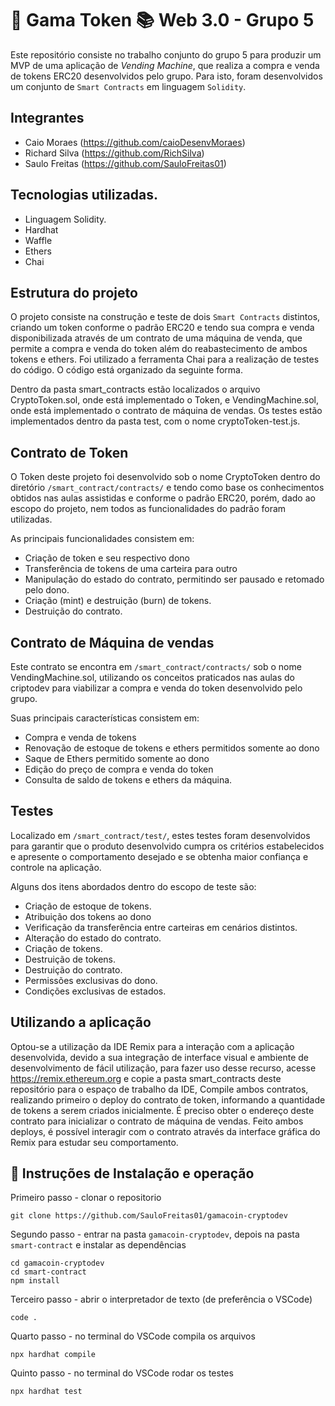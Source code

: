 # 🏦 Gama Token 📚 Web 3.0 - Grupo 5

Este repositório consiste no trabalho conjunto do grupo 5 para produzir um MVP de uma aplicação de _Vending Machine_, que realiza a compra e venda de tokens ERC20 desenvolvidos pelo grupo. Para isto, foram desenvolvidos um conjunto de  `Smart Contracts` em linguagem `Solidity`.

## Integrantes
* Caio Moraes (https://github.com/caioDesenvMoraes)
* Richard Silva (https://github.com/RichSilva)
* Saulo Freitas (https://github.com/SauloFreitas01)

## Tecnologias utilizadas.
* Linguagem Solidity.
* Hardhat
* Waffle
* Ethers
* Chai

## Estrutura do projeto

O projeto consiste na construção e teste de dois `Smart Contracts` distintos, criando um token conforme o padrão ERC20 e tendo sua compra e venda disponibilizada através de um contrato de uma máquina de venda, que permite a compra e venda do token além do reabastecimento de ambos tokens e ethers. Foi utilizado a ferramenta Chai para a realização de testes do código. O código está organizado da seguinte forma.

Dentro da pasta smart_contracts estão localizados o arquivo CryptoToken.sol, onde está implementado o Token, e VendingMachine.sol, onde está implementado o contrato de máquina de vendas. Os testes estão implementados dentro da pasta test, com o nome cryptoToken-test.js.

## Contrato de Token
O Token deste projeto foi desenvolvido sob o nome CryptoToken dentro do diretório `/smart_contract/contracts/` e tendo como base os conhecimentos obtidos nas aulas assistidas e conforme o padrão ERC20, porém, dado ao escopo do projeto, nem todos as funcionalidades do padrão foram utilizadas. 

As principais funcionalidades consistem em:

* Criação de token e seu respectivo dono
* Transferência de tokens de uma carteira para outro
* Manipulação do estado do contrato, permitindo ser pausado e retomado pelo dono.
* Criação (mint) e destruição (burn) de tokens.
* Destruição do contrato.

## Contrato de Máquina de vendas
Este contrato se encontra  em `/smart_contract/contracts/` sob o nome VendingMachine.sol, utilizando os conceitos praticados nas aulas do criptodev para viabilizar a compra e venda do token desenvolvido pelo grupo.

Suas principais características consistem em:

* Compra e venda de tokens
* Renovação de estoque de tokens e ethers permitidos somente ao dono
* Saque de Ethers permitido somente ao dono
* Edição do preço de compra e venda  do token
* Consulta de saldo de tokens e ethers da máquina.
## Testes

Localizado em `/smart_contract/test/`, estes testes foram desenvolvidos para garantir que o produto desenvolvido cumpra os critérios estabelecidos e apresente o comportamento desejado e se obtenha maior confiança e controle na aplicação. 

Alguns dos itens abordados dentro do escopo de teste são:

* Criação de estoque de tokens.
* Atribuição dos tokens ao dono
* Verificação da transferência entre carteiras em cenários distintos.
* Alteração do estado do contrato.
* Criação de tokens.
* Destruição de tokens.
* Destruição do contrato.
* Permissões exclusivas do dono.
* Condições exclusivas de estados.

## Utilizando a aplicação
Optou-se a utilização da IDE Remix para a interação com a aplicação desenvolvida, devido a sua integração de interface visual e ambiente de desenvolvimento de fácil utilização, para fazer uso desse recurso, acesse  https://remix.ethereum.org e copie a pasta smart_contracts deste repositório para o espaço de trabalho da IDE, Compile ambos contratos, realizando primeiro o deploy do contrato de token, informando a quantidade de tokens a serem criados inicialmente. É preciso obter o endereço deste contrato para inicializar o contrato de máquina de vendas. Feito ambos deploys, é possível interagir com o contrato através da interface gráfica do Remix para estudar seu comportamento.

## 🚀 Instruções de Instalação e operação
Primeiro passo - clonar o repositorio
```shell
git clone https://github.com/SauloFreitas01/gamacoin-cryptodev
```

Segundo passo - entrar na pasta ```gamacoin-cryptodev```, depois na pasta ```smart-contract``` e instalar as dependências
```shell
cd gamacoin-cryptodev
cd smart-contract
npm install 
```

Terceiro passo - abrir o interpretador de texto (de preferência o VSCode)
```shell
code .
```

Quarto passo - no terminal do VSCode compila os arquivos
```shell
npx hardhat compile
```

Quinto passo - no terminal do VSCode rodar os testes
```shell
npx hardhat test
```


